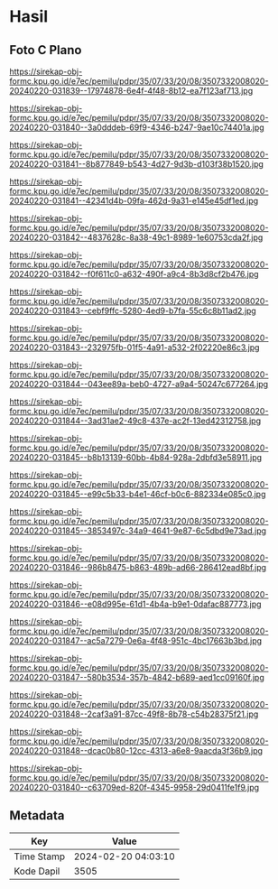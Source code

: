 # Hasil

## Foto C Plano

https://sirekap-obj-formc.kpu.go.id/e7ec/pemilu/pdpr/35/07/33/20/08/3507332008020-20240220-031839--17974878-6e4f-4f48-8b12-ea7f123af713.jpg

https://sirekap-obj-formc.kpu.go.id/e7ec/pemilu/pdpr/35/07/33/20/08/3507332008020-20240220-031840--3a0dddeb-69f9-4346-b247-9ae10c74401a.jpg

https://sirekap-obj-formc.kpu.go.id/e7ec/pemilu/pdpr/35/07/33/20/08/3507332008020-20240220-031841--8b877849-b543-4d27-9d3b-d103f38b1520.jpg

https://sirekap-obj-formc.kpu.go.id/e7ec/pemilu/pdpr/35/07/33/20/08/3507332008020-20240220-031841--42341d4b-09fa-462d-9a31-e145e45df1ed.jpg

https://sirekap-obj-formc.kpu.go.id/e7ec/pemilu/pdpr/35/07/33/20/08/3507332008020-20240220-031842--4837628c-8a38-49c1-8989-1e60753cda2f.jpg

https://sirekap-obj-formc.kpu.go.id/e7ec/pemilu/pdpr/35/07/33/20/08/3507332008020-20240220-031842--f0f611c0-a632-490f-a9c4-8b3d8cf2b476.jpg

https://sirekap-obj-formc.kpu.go.id/e7ec/pemilu/pdpr/35/07/33/20/08/3507332008020-20240220-031843--cebf9ffc-5280-4ed9-b7fa-55c6c8b11ad2.jpg

https://sirekap-obj-formc.kpu.go.id/e7ec/pemilu/pdpr/35/07/33/20/08/3507332008020-20240220-031843--232975fb-01f5-4a91-a532-2f02220e86c3.jpg

https://sirekap-obj-formc.kpu.go.id/e7ec/pemilu/pdpr/35/07/33/20/08/3507332008020-20240220-031844--043ee89a-beb0-4727-a9a4-50247c677264.jpg

https://sirekap-obj-formc.kpu.go.id/e7ec/pemilu/pdpr/35/07/33/20/08/3507332008020-20240220-031844--3ad31ae2-49c8-437e-ac2f-13ed42312758.jpg

https://sirekap-obj-formc.kpu.go.id/e7ec/pemilu/pdpr/35/07/33/20/08/3507332008020-20240220-031845--b8b13139-60bb-4b84-928a-2dbfd3e58911.jpg

https://sirekap-obj-formc.kpu.go.id/e7ec/pemilu/pdpr/35/07/33/20/08/3507332008020-20240220-031845--e99c5b33-b4e1-46cf-b0c6-882334e085c0.jpg

https://sirekap-obj-formc.kpu.go.id/e7ec/pemilu/pdpr/35/07/33/20/08/3507332008020-20240220-031845--3853497c-34a9-4641-9e87-6c5dbd9e73ad.jpg

https://sirekap-obj-formc.kpu.go.id/e7ec/pemilu/pdpr/35/07/33/20/08/3507332008020-20240220-031846--986b8475-b863-489b-ad66-286412ead8bf.jpg

https://sirekap-obj-formc.kpu.go.id/e7ec/pemilu/pdpr/35/07/33/20/08/3507332008020-20240220-031846--e08d995e-61d1-4b4a-b9e1-0dafac887773.jpg

https://sirekap-obj-formc.kpu.go.id/e7ec/pemilu/pdpr/35/07/33/20/08/3507332008020-20240220-031847--ac5a7279-0e6a-4f48-951c-4bc17663b3bd.jpg

https://sirekap-obj-formc.kpu.go.id/e7ec/pemilu/pdpr/35/07/33/20/08/3507332008020-20240220-031847--580b3534-357b-4842-b689-aed1cc09160f.jpg

https://sirekap-obj-formc.kpu.go.id/e7ec/pemilu/pdpr/35/07/33/20/08/3507332008020-20240220-031848--2caf3a91-87cc-49f8-8b78-c54b28375f21.jpg

https://sirekap-obj-formc.kpu.go.id/e7ec/pemilu/pdpr/35/07/33/20/08/3507332008020-20240220-031848--dcac0b80-12cc-4313-a6e8-9aacda3f36b9.jpg

https://sirekap-obj-formc.kpu.go.id/e7ec/pemilu/pdpr/35/07/33/20/08/3507332008020-20240220-031840--c63709ed-820f-4345-9958-29d0411fe1f9.jpg


## Metadata

| Key        | Value               |
| ---------- | ------------------- |
| Time Stamp | 2024-02-20 04:03:10 |
| Kode Dapil | 3505                |



